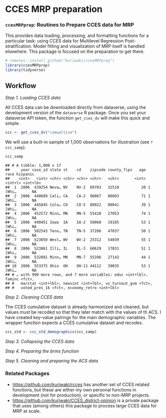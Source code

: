 CCES MRP preparation
================

### `ccesMRPprep`: **Routines to Prepare CCES data for MRP**

This provides data loading, processing, and formatting functions for a
particular task: using CCES data for Multilevel Regression
Post-stratification. Model fitting and visualization of MRP itself is
handled elsewhere. This package is focused on the preparation to get
there.

``` r
# remotes::install_github("kuriwaki/ccesMRPprep")
library(ccesMRPprep)
library(tidyverse)
```

## Workflow

*Step 1. Loading CCES data*

All CCES data can be downloaded directly from dataverse, using the
development version of the `dataverse` R package. Once you set your
dataverse API token, the function `get_cces_dv` will make this quick and
simple.

``` r
ccc <- get_cces_dv("cumualtive")
```

We will use a built-in sample of 1,000 observations for illustration
(see `?ccc_samp`).

``` r
ccc_samp
```

    ## # A tibble: 1,000 x 17
    ##     year case_id state st    cd    zipcode county_fips   age    race hispanic
    ##    <int>   <int> <chr> <chr> <chr> <chr>   <chr>       <int> <int+l> <int+lb>
    ##  1  2006  439254 Neva… NV    NV-2  89703   32510          20 1 [Whi…       NA
    ##  2  2006  440689 Cali… CA    CA-2  96067   06093          71 1 [Whi…       NA
    ##  3  2006  445845 Colo… CO    CO-5  80922   08041          39 1 [Whi…       NA
    ##  4  2006  452572 Minn… MN    MN-5  55428   27053          74 1 [Whi…       NA
    ##  5  2006  498451 Iowa  IA    IA-2  50060   19185          53 1 [Whi…       NA
    ##  6  2006  502543 Tenn… TN    TN-5  37206   47037          50 1 [Whi…       NA
    ##  7  2006  523050 West… WV    WV-2  25312   54039          55 1 [Whi…       NA
    ##  8  2006  523861 Illi… IL    IL-3  60629   17031          51 1 [Whi…       NA
    ##  9  2006  532881 Minn… MN    MN-7  55396   27143          44 1 [Whi…       NA
    ## 10  2006  553375 Ohio  OH    OH-11 44112   39035          53 1 [Whi…       NA
    ## # … with 990 more rows, and 7 more variables: educ <int+lbl>, faminc <fct>,
    ## #   marstat <int+lbl>, newsint <int+lbl>, vv_turnout_gvm <fct>,
    ## #   voted_pres_16 <fct>, economy_retro <int+lbl>

*Step 2. Cleaning CCES data*

The CCES cumulative dataset is already harmonized and cleaned, but
values must be recoded so that they later match with the values of th
ACS. I have created key-value pairings for the main demographic
variables. The wrapper function expects a CCES cumulative dataset and
recodes.

``` r
ccc_std <- ccc_std_demographics(ccc_samp)
```

*Step 3. Collapsing the CCES data*

*Step 4. Preparing the brms function*

*Step 5. Cleaning and preparing the ACS data*

### Related Packages

  - <https://github.com/kuriwaki/rcces> has another set of CCES related
    functions, but these are either my own personal functions in
    development (not for production), or specific to non-MRP projects.
  - <https://github.com/kuriwaki/CCES_district-opinion> is a private
    package that uses (among others) this package to process large CCES
    data for MRP at scale.
